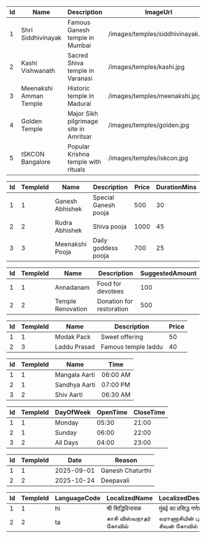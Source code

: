 | Id | Name                   | Description                            | ImageUrl                          | IsActive | CreatedAt            | UpdatedAt | LocationId |
| -- | ---------------------- | -------------------------------------- | --------------------------------- | -------- | -------------------- | --------- | ---------- |
| 1  | Shri Siddhivinayak     | Famous Ganesh temple in Mumbai         | /images/temples/siddhivinayak.jpg | true     | 2025-08-13T08:00:00Z | null      | 101        |
| 2  | Kashi Vishwanath       | Sacred Shiva temple in Varanasi        | /images/temples/kashi.jpg         | true     | 2025-08-13T08:05:00Z | null      | 102        |
| 3  | Meenakshi Amman Temple | Historic temple in Madurai             | /images/temples/meenakshi.jpg     | true     | 2025-08-13T08:10:00Z | null      | 103        |
| 4  | Golden Temple          | Major Sikh pilgrimage site in Amritsar | /images/temples/golden.jpg        | true     | 2025-08-13T08:15:00Z | null      | 104        |
| 5  | ISKCON Bangalore       | Popular Krishna temple with rituals    | /images/temples/iskcon.jpg        | true     | 2025-08-13T08:20:00Z | null      | 105        |


| Id | TempleId | Name            | Description          | Price | DurationMins |
| -- | -------- | --------------- | -------------------- | ----- | ------------ |
| 1  | 1        | Ganesh Abhishek | Special Ganesh pooja | 500   | 30           |
| 2  | 2        | Rudra Abhishek  | Shiva pooja          | 1000  | 45           |
| 3  | 3        | Meenakshi Pooja | Daily goddess pooja  | 700   | 25           |


| Id | TempleId | Name              | Description              | SuggestedAmount |
| -- | -------- | ----------------- | ------------------------ | --------------- |
| 1  | 1        | Annadanam         | Food for devotees        | 100             |
| 2  | 2        | Temple Renovation | Donation for restoration | 500             |


| Id | TempleId | Name         | Description         | Price |
| -- | -------- | ------------ | ------------------- | ----- |
| 1  | 1        | Modak Pack   | Sweet offering      | 50    |
| 2  | 3        | Laddu Prasad | Famous temple laddu | 40    |


| Id | TempleId | Name          | Time     |
| -- | -------- | ------------- | -------- |
| 1  | 1        | Mangala Aarti | 06:00 AM |
| 2  | 1        | Sandhya Aarti | 07:00 PM |
| 3  | 2        | Shiv Aarti    | 06:30 AM |


| Id | TempleId | DayOfWeek | OpenTime | CloseTime |
| -- | -------- | --------- | -------- | --------- |
| 1  | 1        | Monday    | 05:30    | 21:00     |
| 2  | 1        | Sunday    | 06:00    | 22:00     |
| 3  | 2        | All Days  | 04:00    | 23:00     |


| Id | TempleId | Date       | Reason           |
| -- | -------- | ---------- | ---------------- |
| 1  | 1        | 2025-09-01 | Ganesh Chaturthi |
| 2  | 2        | 2025-10-24 | Deepavali        |


| Id | TempleId | LanguageCode | LocalizedName          | LocalizedDescription           |
| -- | -------- | ------------ | ---------------------- | ------------------------------ |
| 1  | 1        | hi           | श्री सिद्धिविनायक      | मुंबई का प्रसिद्ध गणेश मंदिर   |
| 2  | 2        | ta           | காசி விஸ்வநாதர் கோவில் | வராணாசியின் புனித சிவன் கோவில் |
